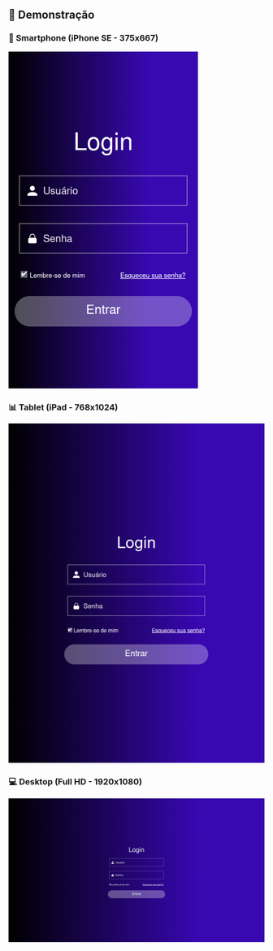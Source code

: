 ## 📸 Demonstração

### 📱 Smartphone (iPhone SE - 375x667)  
![Smartphone](img/smartphone.png)  

### 📊 Tablet (iPad - 768x1024)  
![Tablet](img/tablet.png)  

### 💻 Desktop (Full HD - 1920x1080)  
![Desktop](img/desktop.png) 